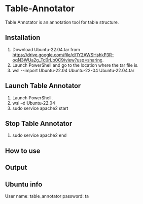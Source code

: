 # Table-Annotator

Table Annotator is an annotation tool for table structure.

## Installation
1. Download Ubuntu-22.04.tar from https://drive.google.com/file/d/1Y2AWSHshkP3R-oqN3WUa2g_Td0rLb0C9/view?usp=sharing.
2. Launch PowerShell and go to the location where the tar file is.
3. wsl --import Ubuntu-22.04 Ubuntu-22-04 Ubuntu-22.04.tar

## Launch Table Annotator
1. Launch PowerShell.
2. wsl –d Ubuntu-22.04
3. sudo service apache2 start

## Stop Table Annotator
1. sudo service apache2 end

## How to use

## Output

## Ubuntu info
User name: table_annotator
password: ta
